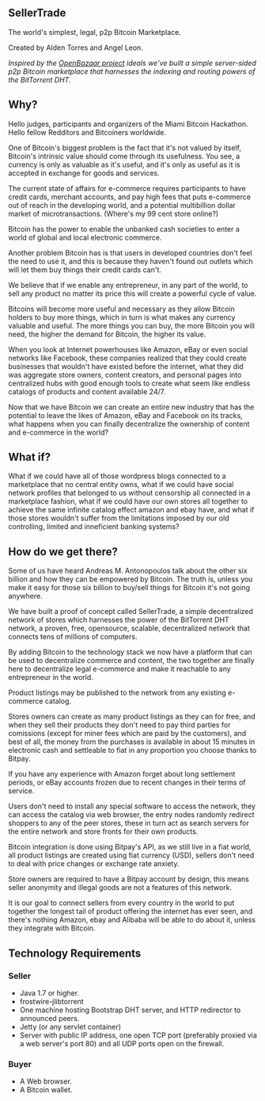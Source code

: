 ## SellerTrade
The world's simplest, legal, p2p Bitcoin Marketplace.

Created by Alden Torres and Angel Leon.

_Inspired by the [OpenBazaar project](http://www.openbazaar.org) ideals we've built a simple server-sided p2p Bitcoin marketplace that harnesses the indexing and routing powers of the BitTorrent DHT._

## Why?

Hello judges, participants and organizers of the Miami Bitcoin Hackathon.
Hello fellow Redditors and Bitcoiners worldwide.

One of Bitcoin's biggest problem is the fact that it's not valued by itself, Bitcoin's intrinsic value should come through its usefulness. You see, a currency is only as valuable as it's useful, and it's only as useful as it is accepted in exchange for goods and services.

The current state of affairs for e-commerce requires participants to have credit cards, merchant accounts, and pay high fees that puts e-commerce out of reach in the developing world, and a potential multibillion dollar market of microtransactions. (Where's my 99 cent store online?)

Bitcoin has the power to enable the unbanked cash societies to enter a world of global and local electronic commerce. 

Another problem Bitcoin has is that users in developed countries don't feel the need to use it, and this is because they haven't found out outlets which will let them buy things their credit cards can't.

We believe that if we enable any entrepreneur, in any part of the world, to sell any product no matter its price this will create a powerful cycle of value.

Bitcoins will become more useful and necessary as they allow Bitcoin holders to buy more things, which in turn is what makes any currency valuable and useful. The more things you can buy, the more Bitcoin you will need, the higher the demand for Bitcoin, the higher its value.

When you look at Internet powerhouses like Amazon, eBay or even social networks like Facebook, these companies realized that they could create businesses that wouldn't have existed before the internet, what they did was aggregate store owners, content creators, and personal pages into centralized hubs with good enough tools to create what seem like endless catalogs of products and content available 24/7.

Now that we have Bitcoin we can create an entire new industry that has the potential to leave the likes of Amazon, eBay and Facebook on its tracks, what happens when you can finally decentralize the ownership of content and e-commerce in the world?

## What if?

What if we could have all of those wordpress blogs connected to a marketplace that no central entity owns, what if we could have social network profiles that belonged to us without censorship all connected in a marketplace fashion, what if we could have our own stores all together to achieve the same infinite catalog effect amazon and ebay have, and what if those stores wouldn't suffer from the limitations imposed by our old controlling, limited and inneficient banking systems?

## How do we get there?

Some of us have heard Andreas M. Antonopoulos talk about the other six billion and how they can be empowered by Bitcoin. The truth is, unless you make it easy for those six billion to buy/sell things for Bitcoin it's not going anywhere.

We have built a proof of concept called SellerTrade, a simple decentralized network of stores which harnesses the power of the BitTorrent DHT network, a proven, free, opensource, scalable, decentralized network that connects tens of millions of computers.

By adding Bitcoin to the technology stack we now have a platform that can be used to decentralize commerce and content, the two together are finally here to decentralize legal e-commerce and make it reachable to any entrepreneur in the world.

Product listings may be published to the network from any existing e-commerce catalog.

Stores owners can create as many product listings as they can for free, and when they sell their products they don't need to pay third parties for comissions (except for miner fees which are paid by the customers), and best of all, the money from the purchases is available in about 15 minutes in electronic cash and settleable to fiat in any proportion you choose thanks to Bitpay. 

If you have any experience with Amazon forget about long settlement periods, or eBay accounts frozen due to recent changes in their terms of service.

Users don't need to install any special software to access the network, they can access the catalog via web browser, the entry nodes randomly redirect shoppers to any of the peer stores, these in turn act as search servers for the entire network and store fronts for their own products.
 
Bitcoin integration is done using Bitpay's API, as we still live in a fiat world, all product listings are created using fiat currency (USD), sellers don't need to deal with price changes or exchange rate anxiety.

Store owners are required to have a Bitpay account by design, this means seller anonymity and illegal goods are not a features of this network.

It is our goal to connect sellers from every country in the world to put together the longest tail of product offering the internet has ever seen, and there's nothing Amazon, ebay and Alibaba will be able to do about it, unless they integrate with Bitcoin.

## Technology Requirements
### Seller
- Java 1.7 or higher.
- frostwire-jlibtorrent
- One machine hosting Bootstrap DHT server, and HTTP redirector to announced peers.
- Jetty (or any servlet container)
- Server with public IP address, one open TCP port (preferably proxied via a web server's port 80) and all UDP ports open on the firewall.

### Buyer
- A Web browser.
- A Bitcoin wallet.

